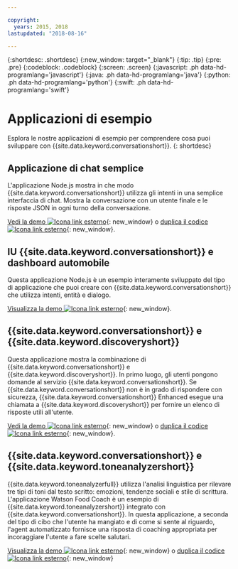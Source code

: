 ```yaml
---

copyright:
  years: 2015, 2018
lastupdated: "2018-08-16"

---
```


{:shortdesc: .shortdesc}
{:new_window: target="_blank"}
{:tip: .tip}
{:pre: .pre}
{:codeblock: .codeblock}
{:screen: .screen}
{:javascript: .ph data-hd-programlang='javascript'}
{:java: .ph data-hd-programlang='java'}
{:python: .ph data-hd-programlang='python'}
{:swift: .ph data-hd-programlang='swift'}

# Applicazioni di esempio

Esplora le nostre applicazioni di esempio per comprendere cosa puoi sviluppare con {{site.data.keyword.conversationshort}}.
{: shortdesc}

## Applicazione di chat semplice

L'applicazione Node.js mostra in che modo {{site.data.keyword.conversationshort}} utilizza gli intenti in una semplice interfaccia di chat. Mostra la conversazione con un utente finale e le risposte JSON in ogni turno della conversazione.

[Vedi la demo ![Icona link esterno](../../icons/launch-glyph.svg "Icona link esterno")](http://conversation-simple.ng.bluemix.net/){: new_window} o [duplica il codice ![Icona link esterno](../../icons/launch-glyph.svg "Icona link esterno")](https://github.com/watson-developer-cloud/conversation-simple){: new_window}.

## IU {{site.data.keyword.conversationshort}} e dashboard automobile

Questa applicazione Node.js è un esempio interamente sviluppato del tipo di applicazione che puoi creare con {{site.data.keyword.conversationshort}} che utilizza intenti, entità e dialogo.

[Visualizza la demo ![Icona link esterno](../../icons/launch-glyph.svg "Icona link esterno")](https://conversation-demo.ng.bluemix.net/){: new_window}.

## {{site.data.keyword.conversationshort}} e {{site.data.keyword.discoveryshort}}

Questa applicazione mostra la combinazione di {{site.data.keyword.conversationshort}} e {{site.data.keyword.discoveryshort}}. In primo luogo, gli utenti pongono domande al servizio {{site.data.keyword.conversationshort}}. Se {{site.data.keyword.conversationshort}} non è in grado di rispondere con sicurezza, {{site.data.keyword.conversationshort}} Enhanced esegue una chiamata a {{site.data.keyword.discoveryshort}} per fornire un elenco di risposte utili all'utente.

[Vedi la demo ![Icona link esterno](../../icons/launch-glyph.svg "Icona link esterno")](https://conversation-with-discovery-within-ui.ng.bluemix.net/){: new_window} o [duplica il codice ![Icona link esterno](../../icons/launch-glyph.svg "Icona link esterno")](https://github.com/watson-developer-cloud/conversation-enhanced){: new_window}.

## {{site.data.keyword.conversationshort}} e {{site.data.keyword.toneanalyzershort}}

{{site.data.keyword.toneanalyzerfull}} utilizza l'analisi linguistica per rilevare tre tipi di toni dal testo scritto: emozioni, tendenze sociali e stile di scrittura. L'applicazione Watson Food Coach è un esempio di {{site.data.keyword.toneanalyzershort}} integrato con {{site.data.keyword.conversationshort}}. In questa applicazione, a seconda del tipo di cibo che l'utente ha mangiato e di come si sente al riguardo, l'agent automatizzato fornisce una risposta di coaching appropriata per incoraggiare l'utente a fare scelte salutari.

[Visualizza la demo ![Icona link esterno](../../icons/launch-glyph.svg "Icona link esterno")](https://food-coach.ng.bluemix.net/){: new_window} o [duplica il codice ![Icona link esterno](../../icons/launch-glyph.svg "Icona link esterno")](https://github.com/watson-developer-cloud/food-coach){: new_window}
